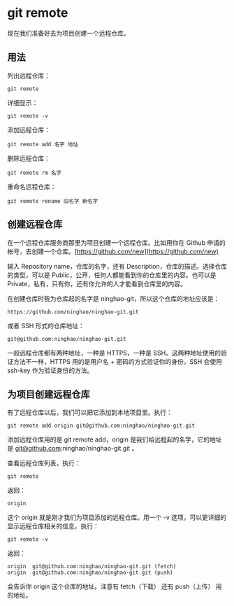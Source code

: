 # git remote

现在我们准备好去为项目创建一个远程仓库。

## 用法

列出远程仓库：

```
git remote
```

详细显示：

```
git remote -v
```

添加远程仓库：

```
git remote add 名字 地址
```

删除远程仓库：

```
git remote rm 名字
```

重命名远程仓库：

```
git remote rename 旧名字 新名字
```

## 创建远程仓库

在一个远程仓库服务商那里为项目创建一个远程仓库。比如用你在 Github 申请的帐号，去创建一个仓库。[https://github.com/new](https://github.com/new)

输入 Repository name，仓库的名字，还有 Description，仓库的描述。选择仓库的类型，可以是 Public，公开，任何人都能看到你的仓库里的内容。也可以是 Private，私有，只有你，还有你允许的人才能看到仓库里的内容。

在创建仓库时我为仓库起的名字是 ninghao-git，所以这个仓库的地址应该是：

```
https://github.com/ninghao/ninghao-git.git
```

或者 SSH 形式的仓库地址：

```
git@github.com:ninghao/ninghao-git.git
```

一般远程仓库都有两种地址，一种是 HTTPS，一种是 SSH。这两种地址使用的验证方法不一样，HTTPS 用的是用户名 + 密码的方式验证你的身份。SSH 会使用 ssh-key 作为验证身份的方法。

## 为项目创建远程仓库

有了远程仓库以后，我们可以把它添加到本地项目里。执行：

```
git remote add origin git@github.com:ninghao/ninghao-git.git
```

添加远程仓库用的是 git remote add，origin 是我们给远程起的名字，它的地址是 git@github.com:ninghao/ninghao-git.git 。

查看远程仓库列表，执行：

```
git remote
```

返回：

```
origin
```

这个 origin 就是刚才我们为项目添加的远程仓库。用一个 -v 选项，可以更详细的显示远程仓库相关的信息，执行：

```
git remote -v
```

返回：

```
origin	git@github.com:ninghao/ninghao-git.git (fetch)
origin	git@github.com:ninghao/ninghao-git.git (push)
```

会告诉你 origin 这个仓库的地址。注意有 fetch（下载） 还有 push（上传） 用的地址。







